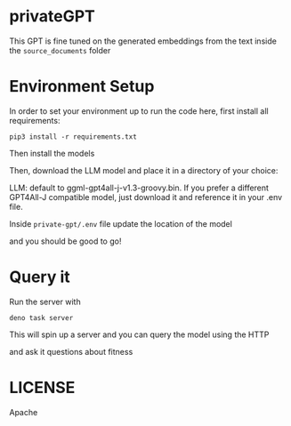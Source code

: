 # privateGPT

This GPT is fine tuned on the generated embeddings from the text inside the `source_documents` folder

# Environment Setup
In order to set your environment up to run the code here, first install all requirements:

```shell
pip3 install -r requirements.txt
```

Then install the models

Then, download the LLM model and place it in a directory of your choice:

LLM: default to ggml-gpt4all-j-v1.3-groovy.bin. If you prefer a different GPT4All-J compatible model, just download it and reference it in your .env file.

Inside `private-gpt/.env` file update the location of the model

and you should be good to go!


# Query it

Run the server with 

```
deno task server
```

This will spin up a server and you can query the model using the HTTP 

and ask it questions about fitness

# LICENSE

Apache